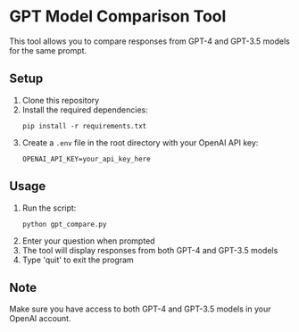 # GPT Model Comparison Tool

This tool allows you to compare responses from GPT-4 and GPT-3.5 models for the same prompt.

## Setup

1. Clone this repository
2. Install the required dependencies:
   ```
   pip install -r requirements.txt
   ```
3. Create a `.env` file in the root directory with your OpenAI API key:
   ```
   OPENAI_API_KEY=your_api_key_here
   ```

## Usage

1. Run the script:
   ```
   python gpt_compare.py
   ```
2. Enter your question when prompted
3. The tool will display responses from both GPT-4 and GPT-3.5 models
4. Type 'quit' to exit the program

## Note
Make sure you have access to both GPT-4 and GPT-3.5 models in your OpenAI account.